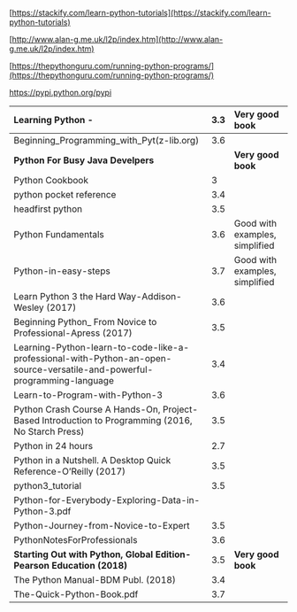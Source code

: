 [https://stackify.com/learn-python-tutorials](https://stackify.com/learn-python-tutorials)

[http://www.alan-g.me.uk/l2p/index.htm](http://www.alan-g.me.uk/l2p/index.htm)

[https://thepythonguru.com/running-python-programs/](https://thepythonguru.com/running-python-programs/)

https://pypi.python.org/pypi

| Learning Python - | 3.3 | Very good book |
| :--- | :--- | :--- |
| Beginning\_Programming\_with\_Pyt\(z-lib.org\) | 3.6 |  |
| **Python For Busy Java Develpers** |  | **Very good book** |
| Python Cookbook | 3 |  |
| python pocket reference | 3.4 |  |
| headfirst python | 3.5 |  |
| Python Fundamentals | 3.6 | Good with examples, simplified |
| Python-in-easy-steps | 3.7 | Good with examples, simplified |
| Learn Python 3 the Hard Way-Addison-Wesley \(2017\) | 3.6 |  |
| Beginning Python\_ From Novice to Professional-Apress \(2017\) | 3.5 |  |
| Learning-Python-learn-to-code-like-a-professional-with-Python-an-open-source-versatile-and-powerful-programming-language | 3.4 |  |
| Learn-to-Program-with-Python-3 | 3.6 |  |
| Python Crash Course A Hands-On, Project-Based Introduction to Programming \(2016, No Starch Press\) | 3.5 |  |
| Python in 24 hours | 2.7 |  |
| Python in a Nutshell. A Desktop Quick Reference-O’Reilly \(2017\) | 3.5 |  |
| python3\_tutorial | 3.5 |  |
| Python-for-Everybody-Exploring-Data-in-Python-3.pdf |  |  |
| Python-Journey-from-Novice-to-Expert | 3.5 |  |
| PythonNotesForProfessionals | 3.6 |  |
| **Starting Out with Python, Global Edition-Pearson Education \(2018\)** | 3.5 | **Very good book** |
| The Python Manual-BDM Publ. \(2018\) | 3.4 |  |
| The-Quick-Python-Book.pdf | 3.7 |  |



